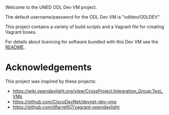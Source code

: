 Welcome to the UNED ODL Dev VM  project.

The default username/password for the ODL Dev VM is "odldev/ODLDEV".

This project contains a variety of build scripts and a Vagrant file for
creating Vagrant boxes.

For details about licencing for software bundled with this Dev VM
see the [README](scripts/vm_files/Desktop/README.txt).

# Acknowledgements

This project was inspired by these projects:
 - https://wiki.opendaylight.org/view/CrossProject:Integration_Group:Test_VMs
 - https://github.com/CiscoDevNet/devnet-dev-vms
 - https://github.com/dfarrell07/vagrant-opendaylight
